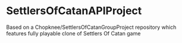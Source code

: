 # SettlersOfCatanAPIProject
Based on a Chopknee/SettlersOfCatanGroupProject repository which features fully playable clone of Settlers Of Catan game
